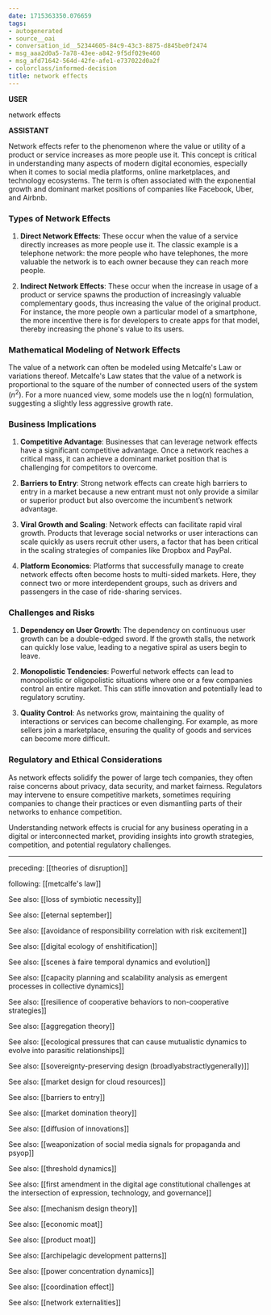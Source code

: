 ```yaml
---
date: 1715363350.076659
tags:
- autogenerated
- source__oai
- conversation_id__52344605-84c9-43c3-8875-d845be0f2474
- msg_aaa2d0a5-7a78-43ee-a842-9f5df029e460
- msg_afd71642-564d-42fe-afe1-e737022d0a2f
- colorclass/informed-decision
title: network effects
---
```


**USER**

network effects


**ASSISTANT**

Network effects refer to the phenomenon where the value or utility of a product or service increases as more people use it. This concept is critical in understanding many aspects of modern digital economies, especially when it comes to social media platforms, online marketplaces, and technology ecosystems. The term is often associated with the exponential growth and dominant market positions of companies like Facebook, Uber, and Airbnb.

### Types of Network Effects

1. **Direct Network Effects**: These occur when the value of a service directly increases as more people use it. The classic example is a telephone network: the more people who have telephones, the more valuable the network is to each owner because they can reach more people.

2. **Indirect Network Effects**: These occur when the increase in usage of a product or service spawns the production of increasingly valuable complementary goods, thus increasing the value of the original product. For instance, the more people own a particular model of a smartphone, the more incentive there is for developers to create apps for that model, thereby increasing the phone's value to its users.

### Mathematical Modeling of Network Effects

The value of a network can often be modeled using Metcalfe's Law or variations thereof. Metcalfe's Law states that the value of a network is proportional to the square of the number of connected users of the system ($n^2$). For a more nuanced view, some models use the n log(n) formulation, suggesting a slightly less aggressive growth rate.

### Business Implications

1. **Competitive Advantage**: Businesses that can leverage network effects have a significant competitive advantage. Once a network reaches a critical mass, it can achieve a dominant market position that is challenging for competitors to overcome.

2. **Barriers to Entry**: Strong network effects can create high barriers to entry in a market because a new entrant must not only provide a similar or superior product but also overcome the incumbent’s network advantage.

3. **Viral Growth and Scaling**: Network effects can facilitate rapid viral growth. Products that leverage social networks or user interactions can scale quickly as users recruit other users, a factor that has been critical in the scaling strategies of companies like Dropbox and PayPal.

4. **Platform Economics**: Platforms that successfully manage to create network effects often become hosts to multi-sided markets. Here, they connect two or more interdependent groups, such as drivers and passengers in the case of ride-sharing services.

### Challenges and Risks

1. **Dependency on User Growth**: The dependency on continuous user growth can be a double-edged sword. If the growth stalls, the network can quickly lose value, leading to a negative spiral as users begin to leave.

2. **Monopolistic Tendencies**: Powerful network effects can lead to monopolistic or oligopolistic situations where one or a few companies control an entire market. This can stifle innovation and potentially lead to regulatory scrutiny.

3. **Quality Control**: As networks grow, maintaining the quality of interactions or services can become challenging. For example, as more sellers join a marketplace, ensuring the quality of goods and services can become more difficult.

### Regulatory and Ethical Considerations

As network effects solidify the power of large tech companies, they often raise concerns about privacy, data security, and market fairness. Regulators may intervene to ensure competitive markets, sometimes requiring companies to change their practices or even dismantling parts of their networks to enhance competition.

Understanding network effects is crucial for any business operating in a digital or interconnected market, providing insights into growth strategies, competition, and potential regulatory challenges.


---

preceding: [[theories of disruption]]  


following: [[metcalfe's law]]

See also: [[loss of symbiotic necessity]]


See also: [[eternal september]]


See also: [[avoidance of responsibility correlation with risk excitement]]


See also: [[digital ecology of enshitification]]


See also: [[scenes à faire temporal dynamics and evolution]]


See also: [[capacity planning and scalability analysis as emergent processes in collective dynamics]]


See also: [[resilience of cooperative behaviors to non-cooperative strategies]]


See also: [[aggregation theory]]


See also: [[ecological pressures that can cause mutualistic dynamics to evolve into parasitic relationships]]


See also: [[sovereignty-preserving design (broadlyabstractlygenerally)]]


See also: [[market design for cloud resources]]


See also: [[barriers to entry]]


See also: [[market domination theory]]


See also: [[diffusion of innovations]]


See also: [[weaponization of social media signals for propaganda and psyop]]


See also: [[threshold dynamics]]


See also: [[first amendment in the digital age constitutional challenges at the intersection of expression, technology, and governance]]


See also: [[mechanism design theory]]


See also: [[economic moat]]


See also: [[product moat]]


See also: [[archipelagic development patterns]]


See also: [[power concentration dynamics]]


See also: [[coordination effect]]


See also: [[network externalities]]